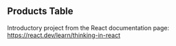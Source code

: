 ## Products Table
Introductory project from the React documentation page: https://react.dev/learn/thinking-in-react